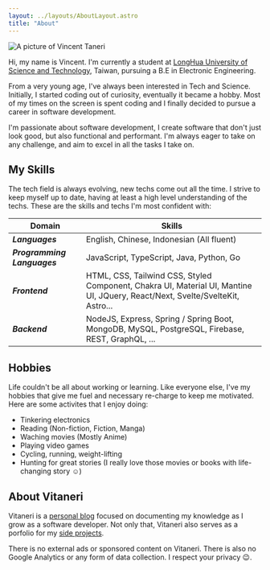 ```yaml
---
layout: ../layouts/AboutLayout.astro
title: "About"
---
```


<div>
  <img src="/assets/portrait.jpg" class="w-60 mx-auto rounded-full" alt="A picture of Vincent Taneri">
</div>

Hi, my name is Vincent. I'm currently a student at [LongHua University of Science and Technology](https://www.lhu.edu.tw/), Taiwan, pursuing a B.E in Electronic Engineering.

From a very young age, I've always been interested in Tech and Science. Initially, I started coding out of curiosity, eventually it became a hobby. Most of my times on the screen is spent coding and I finally decided to pursue a career in software development.

I'm passionate about software development, I create software that don't just look good, but also functional and performant. I'm always eager to take on any challenge, and aim to excel in all the tasks I take on.

## My Skills

The tech field is always evolving, new techs come out all the time. I strive to keep myself up to date, having at least a high level understanding of the techs.
These are the skills and techs I'm most confident with:

| Domain                      | Skills                                                                                                                        |
| --------------------------- | ----------------------------------------------------------------------------------------------------------------------------- |
| **_Languages_**             | English, Chinese, Indonesian (All fluent)                                                                                     |
| **_Programming Languages_** | JavaScript, TypeScript, Java, Python, Go                                                                                      |
| **_Frontend_**              | HTML, CSS, Tailwind CSS, Styled Component, Chakra UI, Material UI, Mantine UI, JQuery, React/Next, Svelte/SvelteKit, Astro... |
| **_Backend_**               | NodeJS, Express, Spring / Spring Boot, MongoDB, MySQL, PostgreSQL, Firebase, REST, GraphQL, ...                               |

## Hobbies

Life couldn't be all about working or learning. Like everyone else, I've my hobbies that give me fuel and necessary re-charge to keep me motivated. Here are some activites that I enjoy doing:

- Tinkering electronics
- Reading (Non-fiction, Fiction, Manga)
- Waching movies (Mostly Anime)
- Playing video games
- Cycling, running, weight-lifting
- Hunting for great stories (I really love those movies or books with life-changing story :relaxed:)

## About Vitaneri

Vitaneri is a [personal blog](/posts/) focused on documenting my knowledge as I grow as a software developer. Not only that, Vitaneri also serves as a porfolio for my [side projects](/projects/).

There is no external ads or sponsored content on Vitaneri. There is also no Google Analytics or any form of data collection. I respect your privacy :wink:.
